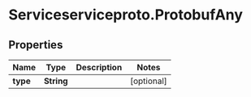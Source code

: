 # Serviceserviceproto.ProtobufAny

## Properties
Name | Type | Description | Notes
------------ | ------------- | ------------- | -------------
**type** | **String** |  | [optional] 


